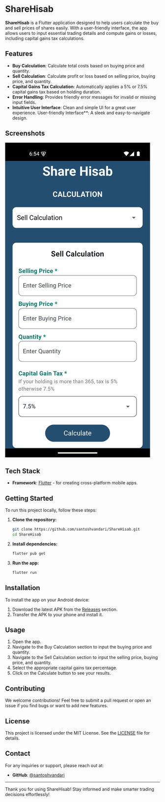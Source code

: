 # ShareHisab

**ShareHisab** is a Flutter application designed to help users calculate the buy and sell prices of shares easily. With a user-friendly interface, the app allows users to input essential trading details and compute gains or losses, including capital gains tax calculations.


## Features
- **Buy Calculation**: Calculate total costs based on buying price and quantity.
- **Sell Calculation**: Calculate profit or loss based on selling price, buying price, and quantity.
- **Capital Gains Tax Calculation**: Automatically applies a 5% or 7.5% capital gains tax based on holding duration.
- **Error Handling**: Provides friendly error messages for invalid or missing input fields.
- **Intuitive User Interface**: Clean and simple UI for a great user experience.
User-friendly Interface**: A sleek and easy-to-navigate design.

## Screenshots
![ShareHisab Screenshot](img.png)

## Tech Stack
- **Framework**: [Flutter](https://flutter.dev/) - for creating cross-platform mobile apps.

## Getting Started
To run this project locally, follow these steps:

1. **Clone the repository:**
    ```bash
    git clone https://github.com/santoshvandari/ShareHisab.git
    cd ShareHisab
    ```

2. **Install dependencies:**
    ```bash
    flutter pub get
    ```

3. **Run the app:**
    ```bash
    flutter run
    ```

## Installation
To install the app on your Android device:
1. Download the latest APK from the [Releases](https://github.com/santoshvandari/ShareHisab/releases) section.
2. Transfer the APK to your phone and install it.

## Usage
1. Open the app.
2. Navigate to the Buy Calculation section to input the buying price and quantity.
3. Navigate to the Sell Calculation section to input the selling price, buying price, and quantity.
4. Select the appropriate capital gains tax percentage.
5. Click on the Calculate button to see your results.

## Contributing
We welcome contributions! Feel free to submit a pull request or open an issue if you find bugs or want to add new features.

## License
This project is licensed under the MIT License. See the [LICENSE](LICENSE) file for details.

## Contact
For any inquiries or support, please reach out at:
- **GitHub**: [@santoshvandari](https://github.com/santoshvandari)

---

Thank you for using ShareHisab! Stay informed and make smarter trading decisions effortlessly!